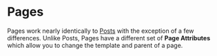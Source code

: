 # Pages

Pages work nearly identically to [Posts]() with the exception of a few differences. Unlike Posts, Pages have a different set of **Page Attributes** which allow you to change the template and parent of a page.
